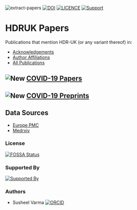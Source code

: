 ![extract-papers](https://github.com/HDRUK/papers/workflows/extract-papers/badge.svg)
[![DOI](https://zenodo.org/badge/190556842.svg)](https://zenodo.org/badge/latestdoi/190556842)
[![LICENCE](https://img.shields.io/github/license/HDRUK/papers)](https://github.com/HDRUK/papers/blob/master/LICENSE)
[![Support](https://img.shields.io/badge/Supported%20By-HDR%20UK-blue)](https://hdruk.ac.uk)

# HDRUK Papers
Publications that mention HDR-UK (or any variant thereof) in:
- [Acknowledgements](https://hdruk.github.io/papers/acknowledgements.html)
- [Author Affiliations](https://hdruk.github.io/papers/affiliations.html)
- [All Publications](https://hdruk.github.io/papers/)

## ![New](https://img.shields.io/badge/NEW-2020--03--29-blue) [COVID-19 Papers](https://hdruk.github.io/papers/covid-19.html)
## ![New](https://img.shields.io/badge/NEW-2020--05--19-red) [COVID-19 Preprints](https://hdruk.github.io/papers/covid-19-preprints.html)

## Data Sources
- [Europe PMC](https://europepmc.org/)
- [Medrxiv](https://medrxiv.org)

### License
[![FOSSA Status](https://app.fossa.io/api/projects/git%2Bgithub.com%2FHDRUK%2Fpapers.svg?type=large)](https://app.fossa.io/projects/git%2Bgithub.com%2FHDRUK%2Fpapers?ref=badge_large)

### Supported By
[![Supported By](https://img.shields.io/badge/Supported%20By-HDRUK-blue)](https://hdruk.ac.uk)

### Authors
- Susheel Varma [![ORCID](https://orcid.org/sites/default/files/images/orcid_16x16(1).gif)](https://orcid.org/0000-0003-1687-2754)
